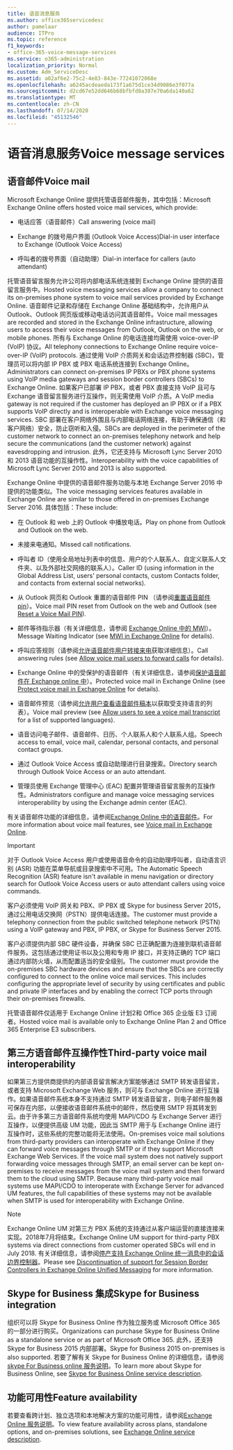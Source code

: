 ```yaml
---
title: 语音消息服务
ms.author: office365servicedesc
author: pamelaar
audience: ITPro
ms.topic: reference
f1_keywords:
- office-365-voice-message-services
ms.service: o365-administration
localization_priority: Normal
ms.custom: Adm_ServiceDesc
ms.assetid: a02af6e2-75c2-4e83-843e-77241072068e
ms.openlocfilehash: a6245acdeaeda173f1a675d1ce34d9086e3f077a
ms.sourcegitcommit: d2cd67e52dd646b68bfbfd8a387e70a6da140a62
ms.translationtype: MT
ms.contentlocale: zh-CN
ms.lasthandoff: 07/14/2020
ms.locfileid: "45132546"
---
```

# <a name="voice-message-services"></a><span data-ttu-id="4aed4-102">语音消息服务</span><span class="sxs-lookup"><span data-stu-id="4aed4-102">Voice message services</span></span>

## <a name="voice-mail"></a><span data-ttu-id="4aed4-103">语音邮件</span><span class="sxs-lookup"><span data-stu-id="4aed4-103">Voice mail</span></span>

<span data-ttu-id="4aed4-104">Microsoft Exchange Online 提供托管语音邮件服务，其中包括：</span><span class="sxs-lookup"><span data-stu-id="4aed4-104">Microsoft Exchange Online offers hosted voice mail services, which provide:</span></span>
  
- <span data-ttu-id="4aed4-105">电话应答（语音邮件）</span><span class="sxs-lookup"><span data-stu-id="4aed4-105">Call answering (voice mail)</span></span>
    
- <span data-ttu-id="4aed4-106">Exchange 的拨号用户界面 (Outlook Voice Access)</span><span class="sxs-lookup"><span data-stu-id="4aed4-106">Dial-in user interface to Exchange (Outlook Voice Access)</span></span>
    
- <span data-ttu-id="4aed4-107">呼叫者的拨号界面（自动助理）</span><span class="sxs-lookup"><span data-stu-id="4aed4-107">Dial-in interface for callers (auto attendant)</span></span>
    
<span data-ttu-id="4aed4-108">托管语音留言服务允许公司将内部电话系统连接到 Exchange Online 提供的语音留言服务中。</span><span class="sxs-lookup"><span data-stu-id="4aed4-108">Hosted voice messaging services allow a company to connect its on-premises phone system to voice mail services provided by Exchange Online.</span></span> <span data-ttu-id="4aed4-109">语音邮件记录和存储在 Exchange Online 基础结构中，允许用户从 Outlook、Outlook 网页版或移动电话访问其语音邮件。</span><span class="sxs-lookup"><span data-stu-id="4aed4-109">Voice mail messages are recorded and stored in the Exchange Online infrastructure, allowing users to access their voice messages from Outlook, Outlook on the web, or mobile phones.</span></span> <span data-ttu-id="4aed4-110">所有与 Exchange Online 的电话连接均需使用 voice-over-IP (VoIP) 协议。</span><span class="sxs-lookup"><span data-stu-id="4aed4-110">All telephony connections to Exchange Online require voice-over-IP (VoIP) protocols.</span></span> <span data-ttu-id="4aed4-111">通过使用 VoIP 介质网关和会话边界控制器 (SBC)，管理员可以将内部 IP PBX 或 PBX 电话系统连接到 Exchange Online。</span><span class="sxs-lookup"><span data-stu-id="4aed4-111">Administrators can connect on-premises IP PBXs or PBX phone systems using VoIP media gateways and session border controllers (SBCs) to Exchange Online.</span></span> <span data-ttu-id="4aed4-112">如果客户已部署 IP PBX，或者 PBX 直接支持 VoIP 且可与 Exchange 语音留言服务进行互操作，则无需使用 VoIP 介质。</span><span class="sxs-lookup"><span data-stu-id="4aed4-112">A VoIP media gateway is not required if the customer has deployed an IP PBX or if a PBX supports VoIP directly and is interoperable with Exchange voice messaging services.</span></span> <span data-ttu-id="4aed4-113">SBC 部署在客户网络外围且与内部电话网络连接，有助于确保通信（和客户网络）安全，防止窃听和入侵。</span><span class="sxs-lookup"><span data-stu-id="4aed4-113">SBCs are deployed in the perimeter of the customer network to connect an on-premises telephony network and help secure the communications (and the customer network) against eavesdropping and intrusion.</span></span> <span data-ttu-id="4aed4-114">此外，它还支持与 Microsoft Lync Server 2010 和 2013 语音功能的互操作性。</span><span class="sxs-lookup"><span data-stu-id="4aed4-114">Interoperability with the voice capabilities of Microsoft Lync Server 2010 and 2013 is also supported.</span></span>
  
<span data-ttu-id="4aed4-115">Exchange Online 中提供的语音邮件服务功能与本地 Exchange Server 2016 中提供的功能类似。</span><span class="sxs-lookup"><span data-stu-id="4aed4-115">The voice messaging services features available in Exchange Online are similar to those offered in on-premises Exchange Server 2016.</span></span> <span data-ttu-id="4aed4-116">具体包括：</span><span class="sxs-lookup"><span data-stu-id="4aed4-116">These include:</span></span>
  
- <span data-ttu-id="4aed4-117">在 Outlook 和 web 上的 Outlook 中播放电话。</span><span class="sxs-lookup"><span data-stu-id="4aed4-117">Play on phone from Outlook and Outlook on the web.</span></span>
    
- <span data-ttu-id="4aed4-118">未接来电通知。</span><span class="sxs-lookup"><span data-stu-id="4aed4-118">Missed call notifications.</span></span>
    
- <span data-ttu-id="4aed4-119">呼叫者 ID（使用全局地址列表中的信息、用户的个人联系人、自定义联系人文件夹、以及外部社交网络的联系人）。</span><span class="sxs-lookup"><span data-stu-id="4aed4-119">Caller ID (using information in the Global Address List, users' personal contacts, custom Contacts folder, and contacts from external social networks).</span></span>
    
- <span data-ttu-id="4aed4-120">从 Outlook 网页和 Outlook 重置的语音邮件 PIN （请参阅[重置语音邮件 pin](https://go.microsoft.com/fwlink/p/?LinkId=286328)）。</span><span class="sxs-lookup"><span data-stu-id="4aed4-120">Voice mail PIN reset from Outlook on the web and Outlook (see [Reset a Voice Mail PIN](https://go.microsoft.com/fwlink/p/?LinkId=286328)).</span></span>
    
- <span data-ttu-id="4aed4-121">邮件等待指示器（有关详细信息，请参阅 [Exchange Online 中的 MWI](https://go.microsoft.com/fwlink/p/?LinkId=271794)）。</span><span class="sxs-lookup"><span data-stu-id="4aed4-121">Message Waiting Indicator (see [MWI in Exchange Online](https://go.microsoft.com/fwlink/p/?LinkId=271794) for details).</span></span> 
    
- <span data-ttu-id="4aed4-122">呼叫应答规则（请参阅[允许语音邮件用户转接来电](https://go.microsoft.com/fwlink/p/?LinkId=271795)获取详细信息）。</span><span class="sxs-lookup"><span data-stu-id="4aed4-122">Call answering rules (see [Allow voice mail users to forward calls](https://go.microsoft.com/fwlink/p/?LinkId=271795) for details).</span></span>
    
- <span data-ttu-id="4aed4-123">Exchange Online 中的受保护的语音邮件（有关详细信息，请参阅[保护语音邮件在 Exchange online 中](https://go.microsoft.com/fwlink/p/?LinkId=271796)）。</span><span class="sxs-lookup"><span data-stu-id="4aed4-123">Protected voice mail in Exchange Online (see [Protect voice mail in Exchange Online](https://go.microsoft.com/fwlink/p/?LinkId=271796) for details).</span></span>
    
- <span data-ttu-id="4aed4-124">语音邮件预览（请参阅[允许用户查看语音邮件稿本](https://go.microsoft.com/fwlink/p/?LinkId=271797)以获取受支持语言的列表）。</span><span class="sxs-lookup"><span data-stu-id="4aed4-124">Voice mail preview (see [Allow users to see a voice mail transcript](https://go.microsoft.com/fwlink/p/?LinkId=271797) for a list of supported languages).</span></span>
    
- <span data-ttu-id="4aed4-125">语音访问电子邮件、语音邮件、日历、个人联系人和个人联系人组。</span><span class="sxs-lookup"><span data-stu-id="4aed4-125">Speech access to email, voice mail, calendar, personal contacts, and personal contact groups.</span></span>
    
- <span data-ttu-id="4aed4-126">通过 Outlook Voice Access 或自动助理进行目录搜索。</span><span class="sxs-lookup"><span data-stu-id="4aed4-126">Directory search through Outlook Voice Access or an auto attendant.</span></span>
    
- <span data-ttu-id="4aed4-127">管理员使用 Exchange 管理中心 (EAC) 配置并管理语音留言服务的互操作性。</span><span class="sxs-lookup"><span data-stu-id="4aed4-127">Administrators configure and manage voice messaging services interoperability by using the Exchange admin center (EAC).</span></span>
    
<span data-ttu-id="4aed4-128">有关语音邮件功能的详细信息，请参阅[Exchange Online 中的语音邮件](https://go.microsoft.com/fwlink/p/?LinkId=271798)。</span><span class="sxs-lookup"><span data-stu-id="4aed4-128">For more information about voice mail features, see [Voice mail in Exchange Online](https://go.microsoft.com/fwlink/p/?LinkId=271798).</span></span>
  
> [!IMPORTANT]
> <span data-ttu-id="4aed4-129">对于 Outlook Voice Access 用户或使用语音命令的自动助理呼叫者，自动语言识别 (ASR) 功能在菜单导航或目录搜索中不可用。</span><span class="sxs-lookup"><span data-stu-id="4aed4-129">The Automatic Speech Recognition (ASR) feature isn't available in menu navigation or directory search for Outlook Voice Access users or auto attendant callers using voice commands.</span></span> 
>
> <span data-ttu-id="4aed4-130">客户必须使用 VoIP 网关和 PBX、IP PBX 或 Skype for business Server 2015，通过公用电话交换网（PSTN）提供电话连接。</span><span class="sxs-lookup"><span data-stu-id="4aed4-130">The customer must provide a telephony connection from the public switched telephone network (PSTN) using a VoIP gateway and PBX, IP PBX, or Skype for Business Server 2015.</span></span> 
>
> <span data-ttu-id="4aed4-p103">客户必须提供内部 SBC 硬件设备，并确保 SBC 已正确配置为连接到联机语音邮件服务。这包括通过使用证书以及公用和专用 IP 接口，并支持正确的 TCP 端口通过内部防火墙，从而配置适当的安全级别。</span><span class="sxs-lookup"><span data-stu-id="4aed4-p103">The customer must provide the on-premises SBC hardware devices and ensure that the SBCs are correctly configured to connect to the online voice mail services. This includes configuring the appropriate level of security by using certificates and public and private IP interfaces and by enabling the correct TCP ports through their on-premises firewalls.</span></span> 
>
> <span data-ttu-id="4aed4-133">托管语音邮件仅适用于 Exchange Online 计划2和 Office 365 企业版 E3 订阅者。</span><span class="sxs-lookup"><span data-stu-id="4aed4-133">Hosted voice mail is available only to Exchange Online Plan 2 and Office 365 Enterprise E3 subscribers.</span></span> 
  
## <a name="third-party-voice-mail-interoperability"></a><span data-ttu-id="4aed4-134">第三方语音邮件互操作性</span><span class="sxs-lookup"><span data-stu-id="4aed4-134">Third-party voice mail interoperability</span></span>

<span data-ttu-id="4aed4-p104">如果第三方提供商提供的内部语音留言解决方案能够通过 SMTP 转发语音留言，或者支持 Microsoft Exchange Web 服务，则可与 Exchange Online 进行互操作。如果语音邮件系统本身不支持通过 SMTP 转发语音留言，则电子邮件服务器可保存在内部，以便接收语音邮件系统中的邮件，然后使用 SMTP 将其转发到云。由于许多第三方语音邮件系统均使用 MAPI/CDO 与 Exchange Server 进行互操作，以便提供高级 UM 功能，因此当 SMTP 用于与 Exchange Online 进行互操作时，这些系统的完整功能将无法使用。</span><span class="sxs-lookup"><span data-stu-id="4aed4-p104">On-premises voice mail solutions from third-party providers can interoperate with Exchange Online if they can forward voice messages through SMTP or if they support Microsoft Exchange Web Services. If the voice mail system does not natively support forwarding voice messages through SMTP, an email server can be kept on-premises to receive messages from the voice mail system and then forward them to the cloud using SMTP. Because many third-party voice mail systems use MAPI/CDO to interoperate with Exchange Server for advanced UM features, the full capabilities of these systems may not be available when SMTP is used for interoperability with Exchange Online.</span></span>
  
> [!NOTE]
> <span data-ttu-id="4aed4-138">Exchange Online UM 对第三方 PBX 系统的支持通过从客户端运营的直接连接来实现。2018年7月将结束。</span><span class="sxs-lookup"><span data-stu-id="4aed4-138">Exchange Online UM support for third-party PBX systems via direct connections from customer operated SBCs will end in July 2018.</span></span> <span data-ttu-id="4aed4-139">有关详细信息，请参阅[停产支持 Exchange Online 统一消息中的会话边界控制器](https://techcommunity.microsoft.com/t5/Exchange-Team-Blog/Discontinuation-of-support-for-Session-Border-Controllers-in/ba-p/607117)。</span><span class="sxs-lookup"><span data-stu-id="4aed4-139">Please see [Discontinuation of support for Session Border Controllers in Exchange Online Unified Messaging](https://techcommunity.microsoft.com/t5/Exchange-Team-Blog/Discontinuation-of-support-for-Session-Border-Controllers-in/ba-p/607117) for more information.</span></span> 
  
## <a name="skype-for-business-integration"></a><span data-ttu-id="4aed4-140">Skype for Business 集成</span><span class="sxs-lookup"><span data-stu-id="4aed4-140">Skype for Business integration</span></span>

<span data-ttu-id="4aed4-141">组织可以将 Skype for Business Online 作为独立服务或 Microsoft Office 365 的一部分进行购买。</span><span class="sxs-lookup"><span data-stu-id="4aed4-141">Organizations can purchase Skype for Business Online as a standalone service or as part of Microsoft Office 365.</span></span> <span data-ttu-id="4aed4-142">此外，还支持 Skype for Business 2015 内部部署。</span><span class="sxs-lookup"><span data-stu-id="4aed4-142">Skype for Business 2015 on-premises is also supported.</span></span> <span data-ttu-id="4aed4-143">若要了解有关 Skype for Business Online 的详细信息，请参阅[skype For Business online 服务说明](../skype-for-business-online-service-description/skype-for-business-online-service-description.md)。</span><span class="sxs-lookup"><span data-stu-id="4aed4-143">To learn more about Skype for Business Online, see [Skype for Business Online service description](../skype-for-business-online-service-description/skype-for-business-online-service-description.md).</span></span>
  
## <a name="feature-availability"></a><span data-ttu-id="4aed4-144">功能可用性</span><span class="sxs-lookup"><span data-stu-id="4aed4-144">Feature availability</span></span>

<span data-ttu-id="4aed4-145">若要查看跨计划、独立选项和本地解决方案的功能可用性，请参阅[Exchange Online 服务说明](exchange-online-service-description.md)。</span><span class="sxs-lookup"><span data-stu-id="4aed4-145">To view feature availability across plans, standalone options, and on-premises solutions, see [Exchange Online service description](exchange-online-service-description.md).</span></span>
  

